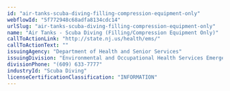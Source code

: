 ```yaml
---
id: "air-tanks-scuba-diving-filling-compression-equipment-only"
webflowId: "5f772948c68adfa8134cdc14"
urlSlug: "air-tanks-scuba-diving-filling-compression-equipment-only"
name: "Air Tanks - Scuba Diving (Filling/Compression Equipment Only)"
callToActionLink: "http://state.nj.us/health/ems/"
callToActionText: ""
issuingAgency: "Department of Health and Senior Services"
issuingDivision: "Environmental and Occupational Health Services Emergency Response Coordination"
divisionPhone: "(609) 633-7777"
industryId: "Scuba Diving"
licenseCertificationClassification: "INFORMATION"
---
```

